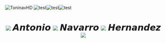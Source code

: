 
   ![ToninavHD](https://64.media.tumblr.com/7ecf3f778ce1b2012747536063b9026e/765eb1dc2b3ac298-fd/s640x960/f5f7c3eb221f0740b262d263b37cd95c99aabf76.pnj) 
![test](https://64.media.tumblr.com/db1902d7a6af8da3f321f36ed3d977ae/dff5798c932c4cd2-a3/s250x400/56da797335a021d5ec113e6850574654ed22c55a.gifv)![test](https://64.media.tumblr.com/db1902d7a6af8da3f321f36ed3d977ae/dff5798c932c4cd2-a3/s250x400/56da797335a021d5ec113e6850574654ed22c55a.gifv)![test](https://64.media.tumblr.com/db1902d7a6af8da3f321f36ed3d977ae/dff5798c932c4cd2-a3/s250x400/56da797335a021d5ec113e6850574654ed22c55a.gifv)
<center><h1> 

![](https://64.media.tumblr.com/86e3d6e6aa299900332e458afcbdcc11/344c6e38732ef153-83/s75x75_c1/3c525473952d03cdff270898cef32460e2057f77.gifv) 𝘼𝙣𝙩𝙤𝙣𝙞𝙤 ![](https://64.media.tumblr.com/86e3d6e6aa299900332e458afcbdcc11/344c6e38732ef153-83/s75x75_c1/3c525473952d03cdff270898cef32460e2057f77.gifv) 𝙉𝙖𝙫𝙖𝙧𝙧𝙤 ![](https://64.media.tumblr.com/86e3d6e6aa299900332e458afcbdcc11/344c6e38732ef153-83/s75x75_c1/3c525473952d03cdff270898cef32460e2057f77.gifv) 𝙃𝙚𝙧𝙣𝙖𝙣𝙙𝙚𝙯 ![](https://64.media.tumblr.com/86e3d6e6aa299900332e458afcbdcc11/344c6e38732ef153-83/s75x75_c1/3c525473952d03cdff270898cef32460e2057f77.gifv)




<!--
**toninavhd/toninavhd** is a ✨ _special_ ✨ repository because its `README.md` (this file) appears on your GitHub profile.
Here are some ideas to get you started:
- 🔭 I’m currently working on ...
- 🌱 I’m currently learning ...
- 👯 I’m looking to collaborate on ...
- 🤔 I’m looking for help with ...
- 💬 Ask me about ...
- 📫 How to reach me: ...
- 😄 Pronouns: ...
- ⚡ Fun fact: ...
-->
